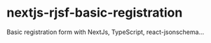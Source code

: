 # nextjs-rjsf-basic-registration
Basic registration form with NextJs, TypeScript, react-jsonschema...
